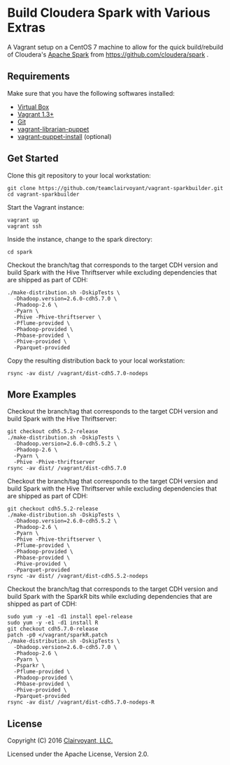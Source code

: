 # Build Cloudera Spark with Various Extras

A Vagrant setup on a CentOS 7 machine to allow for the quick build/rebuild of Cloudera's [Apache Spark](https://spark.apache.org/) from https://github.com/cloudera/spark .

## Requirements

Make sure that you have the following softwares installed:

- [Virtual Box](https://www.virtualbox.org/wiki/Downloads)
- [Vagrant 1.3+](http://www.vagrantup.com/downloads.html)
- [Git](http://git-scm.com/downloads)
- [vagrant-librarian-puppet](https://github.com/voxpupuli/vagrant-librarian-puppet)
- [vagrant-puppet-install](https://github.com/petems/vagrant-puppet-install) (optional)

## Get Started

Clone this git repository to your local workstation:
```
git clone https://github.com/teamclairvoyant/vagrant-sparkbuilder.git
cd vagrant-sparkbuilder
```

Start the Vagrant instance:
```
vagrant up
vagrant ssh
```

Inside the instance, change to the spark directory:
```
cd spark
```

Checkout the branch/tag that corresponds to the target CDH version and build Spark with the Hive Thriftserver while excluding dependencies that are shipped as part of CDH:
```
./make-distribution.sh -DskipTests \
  -Dhadoop.version=2.6.0-cdh5.7.0 \
  -Phadoop-2.6 \
  -Pyarn \
  -Phive -Phive-thriftserver \
  -Pflume-provided \
  -Phadoop-provided \
  -Phbase-provided \
  -Phive-provided \
  -Pparquet-provided
```

Copy the resulting distribution back to your local workstation:
```
rsync -av dist/ /vagrant/dist-cdh5.7.0-nodeps
```

## More Examples

Checkout the branch/tag that corresponds to the target CDH version and build Spark with the Hive Thriftserver:
```
git checkout cdh5.5.2-release
./make-distribution.sh -DskipTests \
  -Dhadoop.version=2.6.0-cdh5.5.2 \
  -Phadoop-2.6 \
  -Pyarn \
  -Phive -Phive-thriftserver
rsync -av dist/ /vagrant/dist-cdh5.7.0
```

Checkout the branch/tag that corresponds to the target CDH version and build Spark with the Hive Thriftserver while excluding dependencies that are shipped as part of CDH:
```
git checkout cdh5.5.2-release
./make-distribution.sh -DskipTests \
  -Dhadoop.version=2.6.0-cdh5.5.2 \
  -Phadoop-2.6 \
  -Pyarn \
  -Phive -Phive-thriftserver \
  -Pflume-provided \
  -Phadoop-provided \
  -Phbase-provided \
  -Phive-provided \
  -Pparquet-provided
rsync -av dist/ /vagrant/dist-cdh5.5.2-nodeps
```

Checkout the branch/tag that corresponds to the target CDH version and build Spark with the SparkR bits while excluding dependencies that are shipped as part of CDH:
```
sudo yum -y -e1 -d1 install epel-release
sudo yum -y -e1 -d1 install R
git checkout cdh5.7.0-release
patch -p0 </vagrant/sparkR.patch
./make-distribution.sh -DskipTests \
  -Dhadoop.version=2.6.0-cdh5.7.0 \
  -Phadoop-2.6 \
  -Pyarn \
  -Psparkr \
  -Pflume-provided \
  -Phadoop-provided \
  -Phbase-provided \
  -Phive-provided \
  -Pparquet-provided
rsync -av dist/ /vagrant/dist-cdh5.7.0-nodeps-R
```

## License
Copyright (C) 2016 [Clairvoyant, LLC.](http://clairvoyantsoft.com/)

Licensed under the Apache License, Version 2.0.
